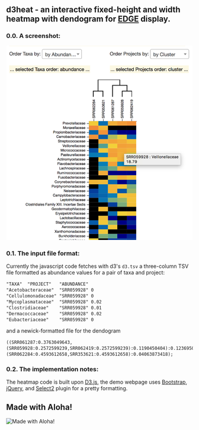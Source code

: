 ## d3heat - an interactive fixed-height and width heatmap with dendogram for [EDGE](https://github.com/LANL-Bioinformatics/EDGE) display.

### 0.0. A screenshot:
![A heatmap example](https://raw.githubusercontent.com/seninp-bioinfo/d3heat/master/site/screen01.png)

### 0.1. The input file format:
Currently the javascript code fetches with d3's `d3.tsv` a three-column TSV file formatted as abundance values for a pair of taxa and project:

    "TAXA"	"PROJECT"	"ABUNDANCE"
    "Acetobacteraceae"	"SRR059928"	0
    "Cellulomonadaceae"	"SRR059928"	0
    "Mycoplasmataceae"	"SRR059928"	0.02
    "Clostridiaceae"	"SRR059928"	0.01
    "Dermacoccaceae"	"SRR059928"	0.02
    "Eubacteriaceae"	"SRR059928"	0
    
and a newick-formatted file for the dendogram

    ((SRR061287:0.3763049643,(SRR059928:0.2572599239,SRR062419:0.2572599239):0.1190450404):0.1236950357,(SRR062284:0.4593612658,SRR353621:0.4593612658):0.04063873418);

### 0.2. The implementation notes:
The heatmap code is built upon [D3.js](https://d3js.org/), the demo webpage uses [Bootstrap](http://getbootstrap.com/), [jQuery](http://jquery.com/), and [Select2](https://select2.github.io/) plugin for a pretty formatting.

## Made with Aloha!
![Made with Aloha!](https://raw.githubusercontent.com/GrammarViz2/grammarviz2_src/master/src/resources/assets/aloha.jpg)
